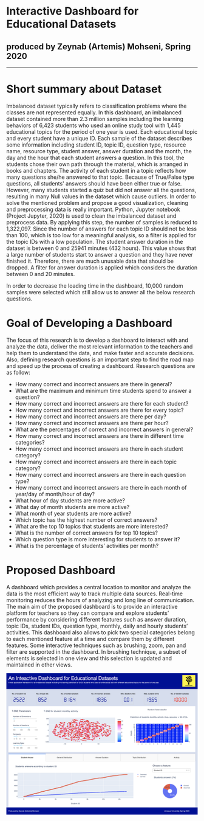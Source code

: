 # Interactive Dashboard for Educational Datasets 
## produced by Zeynab (Artemis) Mohseni, Spring 2020
---------------------------------------

# Short summary about Dataset
Imbalanced dataset typically refers to classification problems where the classes are not represented equally. In this dashboard, an imbalanced dataset contained more than 2.3 million samples including the learning behaviors of 6,423 students who used an online study tool with 1,445 educational topics for the period of one year is used. Each educational topic and every student have a unique ID. Each sample of the dataset describes some information including student ID, topic ID, question type, resource name, resource type, student answer, answer duration and the month, the day and the hour that each student answers a question. 
In this tool, the students chose their own path through the material, which is arranged in books and chapters. The activity of each student in a topic reflects how many questions she/he answered to that topic. Because of True/False type questions, all students' answers should have been either true or false. However, many students started a quiz but did not answer all the questions, resulting in many Null values in the dataset which cause outliers. In order to solve the mentioned problem and propose a good visualization, cleaning and preprocessing data is really important. Python, Jupyter notebook (Project Jupyter, 2020) is used to clean the imbalanced dataset and preprocess data. By applying this step, the number of samples is reduced to 1,322,097. Since the number of answers for each topic ID should not be less than 100, which is too low for a meaningful analysis, so a filter is applied for the topic IDs with a low population.
The student answer duration in the dataset is between 0 and 25941 minutes (432 hours). This value shows that a large number of students start to answer a question and they have never finished it. Therefore, there are much unusable data that should be dropped. A filter for answer duration is applied which considers the duration between 0 and 20 minutes.

In order to decrease the loading time in the dashboard, 10,000 random samples were selected which still allow us to answer all the below research questions. 

# Goal of Developing a Dashboard
The focus of this research is to develop a dashboard to interact with and analyze the data, deliver the most relevant information to the teachers and help them to understand the data, and make faster and accurate decisions. Also, defining research questions is an important step to find the road map and speed up the process of creating a dashboard.  Research questions are as follow:


* How many correct and incorrect answers are there in general? 
* What are the maximum and minimum time students spend to answer a question?
* How many correct and incorrect answers are there for each student? 
* How many correct and incorrect answers are there for every topic? 
* How many correct and incorrect answers are there per day? 
* How many correct and incorrect answers are there per hour? 
* What are the percentages of correct and incorrect answers in general?
* How many correct and incorrect answers are there in different time categories? 
* How many correct and incorrect answers are there in each student category?
* How many correct and incorrect answers are there in each topic category?
* How many correct and incorrect answers are there in each question type?
* How many correct and incorrect answers are there in each month of year/day of month/hour of day?
* What hour of day students are more active?
* What day of month students are more active?
* What month of year students are more active?
* Which topic has the highest number of correct answers? 
* What are the top 10 topics that students are more interested? 
* What is the number of correct answers for top 10 topics?
* Which question type is more interesting for students to answer it? 
* What is the percentage of students’ activities per month?




# Proposed Dashboard
A dashboard which provides a central location to monitor and analyze the data is the most efficient way to track multiple data sources. Real-time monitoring reduces the hours of analyzing and long line of communication. 
The main aim of the proposed dashboard is to provide an interactive platform for teachers so they can compare and explore students’ performance by considering different features such as answer duration, topic IDs, student IDs, question type, monthly, daily and hourly students’ activities. This dashboard also allows to pick two special categories belong to each mentioned feature at a time and compare them by different features. Some interactive techniques such as brushing, zoom, pan and filter are supported in the dashboard. In brushing technique, a subset of elements is selected in one view and this selection is updated and maintained in other views.

![GitHub Logo](/Dashboard_Month.png)
